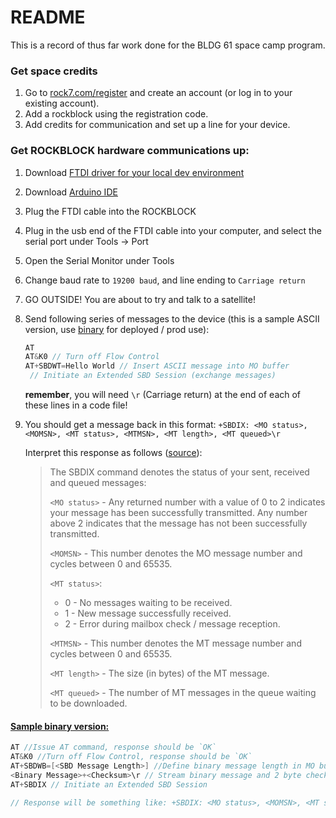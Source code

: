 # README

This is a record of thus far work done for the BLDG 61 space camp program.

### Get space credits

1. Go to [rock7.com/register](http://www.rock7.com/register) and create an account (or log in to your existing account).
1. Add a rockblock using the registration code.
1. Add credits for communication and set up a line for your device.

### Get ROCKBLOCK hardware communications up:

1. Download [FTDI driver for your local dev environment](https://www.ftdichip.com/Drivers/VCP.htm)
1. Download [Arduino IDE](https://www.arduino.cc/en/Main/Software)
1. Plug the FTDI cable into the ROCKBLOCK
1. Plug in the usb end of the FTDI cable into your computer, and select the serial port under Tools -> Port
1. Open the Serial Monitor under Tools
1. Change baud rate to `19200 baud`, and line ending to `Carriage return`
1. GO OUTSIDE! You are about to try and talk to a satellite!
1. Send following series of messages to the device (this is a sample ASCII version, use [binary](#binary) for deployed / prod use):

    ```C
    AT
    AT&K0 // Turn off Flow Control
    AT+SBDWT=Hello World // Insert ASCII message into MO buffer
     // Initiate an Extended SBD Session (exchange messages)
    ```

    **remember**, you will need `\r` (Carriage return) at the end of each of these lines in a code file!

1. You should get a message back in this format: `+SBDIX: <MO status>, <MOMSN>, <MT status>, <MTMSN>, <MT length>, <MT queued>\r`

    Interpret this response as follows ([source](https://docs.rockblock.rock7.com/docs/transmit-ascii-data)):
    > The SBDIX command denotes the status of your sent, received and queued messages:
    >
    > `<MO status>` - Any returned number with a value of 0 to 2 indicates your message has been successfully transmitted. Any number above 2 indicates that the message has not been successfully transmitted.
    >
    >`<MOMSN>` - This number denotes the MO message number and cycles between 0 and 65535.
    >
    >`<MT status>`:
    >
    > * 0 - No messages waiting to be received.
    > * 1 - New message successfully received.
    > * 2 - Error during mailbox check / message reception.
    >
    >`<MTMSN>` - This number denotes the MT message number and cycles between 0 and 65535.
    >
    >`<MT length>` - The size (in bytes) of the MT message.
    >
    >`<MT queued>` - The number of MT messages in the queue waiting to be downloaded.


#### <a href=#binarySample> Sample binary version:
```C
AT //Issue AT command, response should be `OK`
AT&K0 //Turn off Flow Control, response should be `OK`
AT+SBDWB=[<SBD Message Length>] //Define binary message length in MO buffer not including the mandatory 2 Byte checksum, response should be `READY`
<Binary Message>+<Checksum>\r // Stream binary message and 2 byte checksum. Response should be a status and `OK`
AT+SBDIX // Initiate an Extended SBD Session

// Response will be something like: +SBDIX: <MO status>, <MOMSN>, <MT status>, <MTMSN>, <MT length>, <MT queued>\r
```
